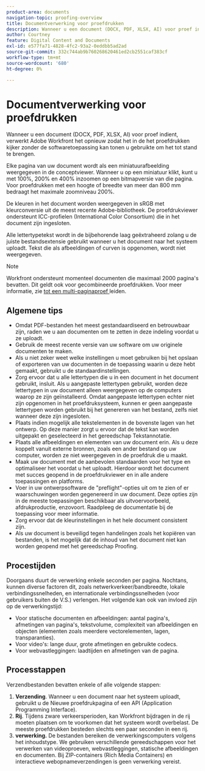 ```yaml
---
product-area: documents
navigation-topic: proofing-overview
title: Documentverwerking voor proefdrukken
description: Wanneer u een document (DOCX, PDF, XLSX, AI) voor proef indient, verwerkt Adobe Workfront het opnieuw zodat het in de het proefdrukken kijker zonder de softwaretoepassing kan tonen u gebruikte om het tot stand te brengen.
author: Courtney
feature: Digital Content and Documents
exl-id: e577fa71-4828-4fc2-93a2-0eddbb5ad2ad
source-git-commit: 332c744ab9b760268620461ed2cb2551caf383cf
workflow-type: tm+mt
source-wordcount: '680'
ht-degree: 0%

---
```


# Documentverwerking voor proefdrukken

Wanneer u een document (DOCX, PDF, XLSX, AI) voor proef indient, verwerkt Adobe Workfront het opnieuw zodat het in de het proefdrukken kijker zonder de softwaretoepassing kan tonen u gebruikte om het tot stand te brengen. 

Elke pagina van uw document wordt als een miniatuurafbeelding weergegeven in de conceptviewer. Wanneer u op een miniatuur klikt, kunt u met 100%, 200% en 400% inzoomen op een bitmapversie van die pagina. Voor proefdrukken met een hoogte of breedte van meer dan 800 mm bedraagt het maximale zoomniveau 200%.

De kleuren in het document worden weergegeven in sRGB met kleurconversie uit de meest recente Adobe-bibliotheek. De proefdrukviewer ondersteunt ICC-profielen (International Color Consortium) die in het document zijn ingesloten.

Alle lettertypetekst wordt in de bijbehorende laag geëxtraheerd zolang u de juiste bestandsextensie gebruikt wanneer u het document naar het systeem uploadt. Tekst die als afbeeldingen of curven is opgenomen, wordt niet weergegeven.

>[!NOTE]
>
>Workfront ondersteunt momenteel documenten die maximaal 2000 pagina&#39;s bevatten. Dit geldt ook voor gecombineerde proefdrukken. Voor meer informatie, zie [ tot een multi-paginaproef ](../../../review-and-approve-work/proofing/creating-proofs-within-workfront/create-multi-page-proof.md) leiden.

## Algemene tips

* Omdat PDF-bestanden het meest gestandaardiseerd en betrouwbaar zijn, raden we u aan documenten om te zetten in deze indeling voordat u ze uploadt.
* Gebruik de meest recente versie van uw software om uw originele documenten te maken.
* Als u niet zeker weet welke instellingen u moet gebruiken bij het opslaan of exporteren van uw documenten in de toepassing waarin u deze hebt gemaakt, gebruikt u de standaardinstellingen. 
* Zorg ervoor dat u alle lettertypen die u in een document in het document gebruikt, insluit. Als u aangepaste lettertypen gebruikt, worden deze lettertypen in uw document alleen weergegeven op de computers waarop ze zijn geïnstalleerd. Omdat aangepaste lettertypen echter niet zijn opgenomen in het proefdruksysteem, kunnen er geen aangepaste lettertypen worden gebruikt bij het genereren van het bestand, zelfs niet wanneer deze zijn ingesloten.
* Plaats indien mogelijk alle tekstelementen in de bovenste lagen van het ontwerp. Op deze manier zorgt u ervoor dat de tekst kan worden uitgepakt en geselecteerd in het gereedschap Tekstannotatie.
* Plaats alle afbeeldingen en elementen van uw document erin. Als u deze koppelt vanuit externe bronnen, zoals een ander bestand op uw computer, worden ze niet weergegeven in de proefdruk die u maakt.
* Maak uw document met de aanbevolen standaarden voor het type en optimaliseer het voordat u het uploadt. Hierdoor wordt het document met succes geopend in de proefdrukviewer en in alle andere toepassingen en platforms.
* Voer in uw ontwerpsoftware de &quot;preflight&quot;-opties uit om te zien of er waarschuwingen worden gegenereerd in uw document. Deze opties zijn in de meeste toepassingen beschikbaar als uitvoervoorbeeld, afdrukproductie, enzovoort. Raadpleeg de documentatie bij de toepassing voor meer informatie.
* Zorg ervoor dat de kleurinstellingen in het hele document consistent zijn.
* Als uw document is beveiligd tegen handelingen zoals het kopiëren van bestanden, is het mogelijk dat de inhoud van het document niet kan worden geopend met het gereedschap Proofing.

## Procestijden

Doorgaans duurt de verwerking enkele seconden per pagina. Nochtans, kunnen diverse factoren dit, zoals netwerkverkeer/bandbreedte, lokale verbindingssnelheden, en internationale verbindingssnelheden (voor gebruikers buiten de V.S.) verlengen. Het volgende kan ook van invloed zijn op de verwerkingstijd:

* Voor statische documenten en afbeeldingen: aantal pagina&#39;s, afmetingen van pagina&#39;s, tekstvolume, complexiteit van afbeeldingen en objecten (elementen zoals meerdere vectorelementen, lagen, transparanties).
* Voor video&#39;s: lange duur, grote afmetingen en gebruikte codecs.
* Voor webvastleggingen: laadtijden en afmetingen van de pagina.

## Processtappen

Verzendbestanden bevatten enkele of alle volgende stappen:

1. **Verzending**. Wanneer u een document naar het systeem uploadt, gebruikt u de Nieuwe proefdrukpagina of een API (Application Programming Interface). 
1. **Rij**. Tijdens zware verkeersperioden, kan Workfront bijdragen in de rij moeten plaatsen om te voorkomen dat het systeem wordt overbelast. De meeste proefdrukken besteden slechts een paar seconden in een rij. 
1. **verwerking.** De bestanden bereiken de verwerkingscomputers volgens het inhoudstype. We gebruiken verschillende gereedschappen voor het verwerken van videoproeven, webvastleggingen, statische afbeeldingen en documenten. Bij ZIP-containers (Rich Media Containers) en interactieve webopnameverzendingen is geen verwerking vereist.
